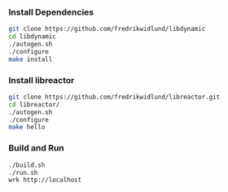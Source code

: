 ### Install Dependencies
```bash
git clone https://github.com/fredrikwidlund/libdynamic
cd libdynamic
./autogen.sh
./configure
make install
```
### Install libreactor
```bash
git clone https://github.com/fredrikwidlund/libreactor.git
cd libreactor/
./autogen.sh
./configure
make hello
```
### Build and Run
```bash
./build.sh
./run.sh
wrk http://localhost
```